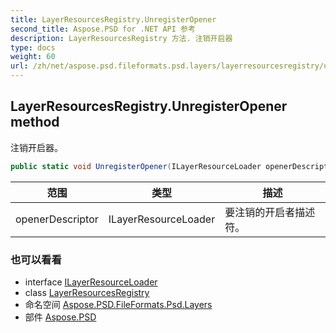 ```yaml
---
title: LayerResourcesRegistry.UnregisterOpener
second_title: Aspose.PSD for .NET API 参考
description: LayerResourcesRegistry 方法. 注销开启器
type: docs
weight: 60
url: /zh/net/aspose.psd.fileformats.psd.layers/layerresourcesregistry/unregisteropener/
---
```

## LayerResourcesRegistry.UnregisterOpener method

注销开启器。

```csharp
public static void UnregisterOpener(ILayerResourceLoader openerDescriptor)
```

| 范围 | 类型 | 描述 |
| --- | --- | --- |
| openerDescriptor | ILayerResourceLoader | 要注销的开启者描述符。 |

### 也可以看看

* interface [ILayerResourceLoader](../../ilayerresourceloader/)
* class [LayerResourcesRegistry](../)
* 命名空间 [Aspose.PSD.FileFormats.Psd.Layers](../../layerresourcesregistry/)
* 部件 [Aspose.PSD](../../../)


